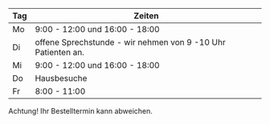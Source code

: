 |Tag|Zeiten|
|---|---|
|Mo |9:00 - 12:00 und 16:00 - 18:00|
|Di |offene Sprechstunde - wir nehmen von 9 -10 Uhr Patienten an.|
|Mi |9:00 - 12:00 und 16:00 - 18:00 |
|Do |Hausbesuche|
|Fr |8:00 - 11:00|
Achtung! Ihr Bestelltermin kann abweichen.
